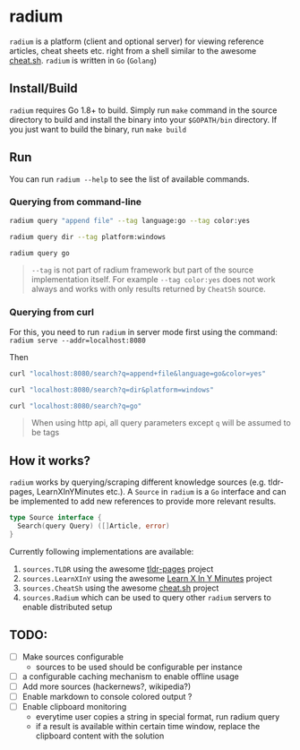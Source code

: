 # radium
`radium` is a platform (client and optional server) for viewing
reference articles, cheat sheets etc. right from a shell similar
to the awesome [cheat.sh](http://cheat.sh). `radium` is written
in `Go` (`Golang`)


## Install/Build
`radium` requires Go 1.8+ to build. Simply run `make` command in
the source directory to build and install the binary into your `$GOPATH/bin`
directory. If you just want to build the binary, run `make build`

## Run
You can run `radium --help` to see the list of available commands.

### Querying from command-line

```bash
radium query "append file" --tag language:go --tag color:yes

radium query dir --tag platform:windows

radium query go
```

> `--tag` is not part of radium framework but part of the source
> implementation itself. For example `--tag color:yes` does not
> work always and works with only results returned by `CheatSh`
> source.

### Querying from curl

For this, you need to run `radium` in server mode first using the
command: `radium serve --addr=localhost:8080`

Then

```bash
curl "localhost:8080/search?q=append+file&language=go&color=yes"

curl "localhost:8080/search?q=dir&platform=windows"

curl "localhost:8080/search?q=go"
```

> When using http api, all query parameters except `q` will be
> assumed to be tags



## How it works?

`radium` works by querying/scraping different knowledge sources
(e.g. tldr-pages, LearnXInYMinutes etc.). A `Source` in `radium`
is a `Go` interface and can be implemented to add new references
to provide more relevant results.

```go
type Source interface {
  Search(query Query) ([]Article, error)
}
```

Currently following implementations are available:

1. `sources.TLDR` using the awesome [tldr-pages](https://github.com/tldr-pages/tldr) project
2. `sources.LearnXInY` using the awesome [Learn X In Y Minutes](https://github.com/adambard/learnxinyminutes-docs) project
3. `sources.CheatSh` using the awesome [cheat.sh](https://github.com/chubin/cheat.sh) project
4. `sources.Radium` which can be used to query other `radium` servers to enable distributed setup


## TODO:

- [ ] Make sources configurable
  - sources to be used should be configurable per instance
- [ ] a configurable caching mechanism to enable offline usage
- [ ] Add more sources (hackernews?, wikipedia?)
- [ ] Enable markdown to console colored output ?
- [ ] Enable clipboard monitoring
  - everytime user copies a string in special format, run radium query
  - if a result is available within certain time window, replace the clipboard
    content with the solution
